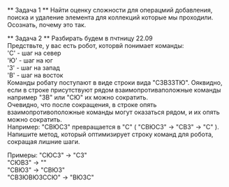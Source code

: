 ** Задача 1 ** 
Найти оценку сложности для операцмий добавления, поиска и удаление элемента для коллекций которые мы проходили. Осознать, почему это так.          

** Задача 2 ** 
Разбирать будем в пчтницу 22.09  
Предствьте, у вас есть робот, которвй понимает команды:  
'С' - шаг на север    
'Ю' - шаг на юг    
'З' - шаг на запад      
'В' - шаг на восток   
Команды робату поступают в виде строки вида "CЗВЗЗТЮ". Ояквидно, если в строке присутствуют рядом взаимопротиваположные команды например "ЗВ" или "СЮ" их можно сократить.  
Очевидно, что после сокращения, в строке опять взаимопротивоположные команды могут оказаться рядом, и их опять можно сократить.   
Например: "СВЮСЗ" превращается в "C"  ( "СВЮСЗ" -> "СВЗ" -> "С" ). Напишите метод, который оптимизирует строку команд для робота, сокращая лишние шаги.

Примеры:
"СЮСЗ" -> "СЗ"          
"СЮВЗ" -> ""   
"СВЮЗ" -> "СВЮЗ"  
"СВЗЮВЮЗССЮ" -> "ВЮЗС"  


                                                                                                                                                                 


  
